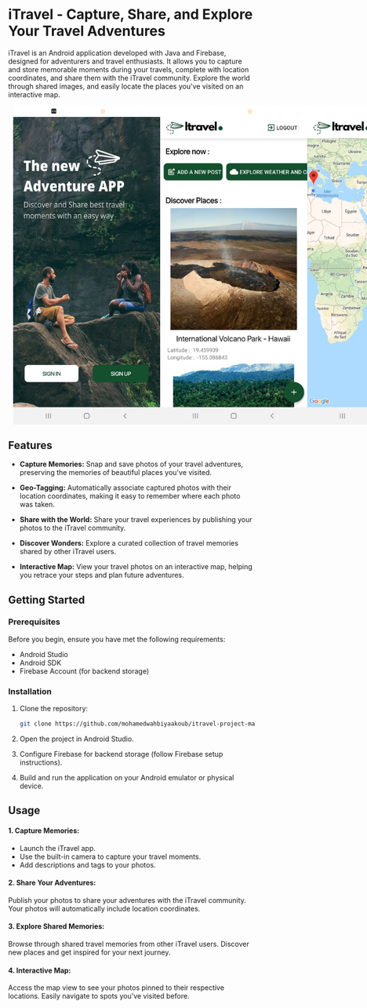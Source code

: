 # iTravel - Capture, Share, and Explore Your Travel Adventures

iTravel is an Android application developed with Java and Firebase, designed for adventurers and travel enthusiasts. It allows you to capture and store memorable moments during your travels, complete with location coordinates, and share them with the iTravel community. Explore the world through shared images, and easily locate the places you've visited on an interactive map.

<center>
  <div style="display: flex; justify-content: space-between; margin: 10px;">
    <img src="https://github.com/mohamedwahbiyaakoub/itravel-project-master/blob/main/blob/screen1.jpg?raw=true" alt="iTravel Screenshot 1" width="300" />
    <img src="https://github.com/mohamedwahbiyaakoub/itravel-project-master/blob/main/blob/screen2.jpg?raw=true" alt="iTravel Screenshot 2" width="300" />
    <img src="https://github.com/mohamedwahbiyaakoub/itravel-project-master/blob/main/blob/screen3.jpg?raw=true" alt="iTravel Screenshot 3" width="300" />
  </div>
</center>


## Features

- **Capture Memories:** Snap and save photos of your travel adventures, preserving the memories of beautiful places you've visited.

- **Geo-Tagging:** Automatically associate captured photos with their location coordinates, making it easy to remember where each photo was taken.

- **Share with the World:** Share your travel experiences by publishing your photos to the iTravel community.

- **Discover Wonders:** Explore a curated collection of travel memories shared by other iTravel users.

- **Interactive Map:** View your travel photos on an interactive map, helping you retrace your steps and plan future adventures.

## Getting Started

### Prerequisites

Before you begin, ensure you have met the following requirements:

- Android Studio
- Android SDK
- Firebase Account (for backend storage)

### Installation

1. Clone the repository:

   ```bash
   git clone https://github.com/mohamedwahbiyaakoub/itravel-project-master.git

2. Open the project in Android Studio.

3. Configure Firebase for backend storage (follow Firebase setup instructions).

4. Build and run the application on your Android emulator or physical device.

## Usage

#### 1. Capture Memories:

- Launch the iTravel app.
- Use the built-in camera to capture your travel moments.
- Add descriptions and tags to your photos.

#### 2. Share Your Adventures:

Publish your photos to share your adventures with the iTravel community.
Your photos will automatically include location coordinates.

#### 3. Explore Shared Memories:

Browse through shared travel memories from other iTravel users.
Discover new places and get inspired for your next journey.

#### 4. Interactive Map:

Access the map view to see your photos pinned to their respective locations.
Easily navigate to spots you've visited before.
